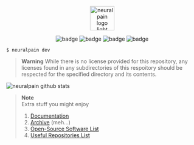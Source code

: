<p align="center">
  <picture>
    <source srcset="https://user-images.githubusercontent.com/77242216/209022740-0a7c7217-b247-4d6d-98ed-c4aa7ce45701.svg" media="(prefers-color-scheme: dark)" height="64px" alt="neuralpain logo dark">
    <img src="https://user-images.githubusercontent.com/77242216/209022557-dd9ebe9c-1be1-4d7d-a683-c8591a179600.svg" height="64px" alt="neuralpain logo light">
  </picture><br>
</p>

<p align="center">
  <img src="https://img.shields.io/badge/GitHub-100000?style=for-the-badge&logo=github&logoColor=white" alt="badge">
  <img src="https://img.shields.io/badge/Windows-0078D6?style=for-the-badge&logo=windows&logoColor=white" alt="badge">
  <img src="https://img.shields.io/badge/mac%20os-000000?style=for-the-badge&logo=apple&logoColor=white" alt="badge">
  <img src="https://img.shields.io/badge/Linux-FCC624?style=for-the-badge&logo=linux&logoColor=black" alt="badge"><br>
</p>

```
$ neuralpain dev
```

> **Warning** While there is no license provided for this repository, any licenses found in any subdirectories of this respoitory should be respected for the specified directory and its contents.

![neuralpain github stats](https://github-readme-activity-graph.cyclic.app/graph?username=neuralpain&theme=github-compact)

<!-- <p align="center">
  <img src="https://github-readme-stats.vercel.app/api?username=neuralpain&show_icons=true&theme=dark&include_all_commits=true" alt="neuralpain github stats">
</p> -->

> **Note**  
> Extra stuff you might enjoy
> 1. [Documentation](./docs)
> 2. [Archive](./archive) (meh...)
> 3. [Open-Source Software List](./docs/OpenSourceSoftwareList.md)
> 4. [Useful Repositories List](./docs/UsefulRepositories.md)
